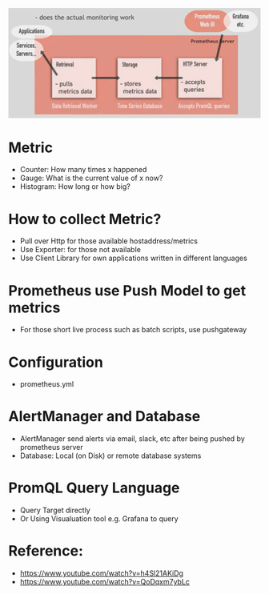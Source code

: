 ![](PrometheusComponents.png)
# Metric
- Counter: How many times x happened
- Gauge: What is the current value of x now?
- Histogram: How long or how big?

# How to collect Metric?
- Pull over Http for those available hostaddress/metrics
- Use Exporter: for those not available
- Use Client Library for own applications written in different languages

# Prometheus use Push Model to get metrics
- For those short live process such as batch scripts, use pushgateway

# Configuration
- prometheus.yml

# AlertManager and Database
- AlertManager send alerts via email, slack, etc after being pushed by prometheus server
- Database: Local (on Disk) or remote database systems

# PromQL Query Language
- Query Target directly
- Or Using Visualuation tool e.g. Grafana to query

# Reference:
- https://www.youtube.com/watch?v=h4Sl21AKiDg
- https://www.youtube.com/watch?v=QoDqxm7ybLc